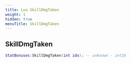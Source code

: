 ```yaml
---
title: Lua SkillDmgTaken
weight: 1
hidden: true
menuTitle: SkillDmgTaken
---
```

## SkillDmgTaken
```lua
StatBonuses:SkillDmgTaken(int idx); -- unknown - int16
```